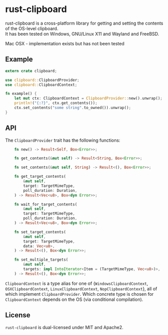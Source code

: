 # rust-clipboard

rust-clipboard is a cross-platform library for getting and setting the contents of the OS-level clipboard.  
It has been tested on Windows, GNU/Linux X11 and Wayland and FreeBSD.

Mac OSX - implementation exists but has not been tested

## Example

```rust
extern crate clipboard;

use clipboard::ClipboardProvider;
use clipboard::ClipboardContext;

fn example() {
    let mut ctx: ClipboardContext = ClipboardProvider::new().unwrap();
    println!("{:?}", ctx.get_contents());
    ctx.set_contents("some string".to_owned()).unwrap();
}
```

## API

The `ClipboardProvider` trait has the following functions:

```rust
    fn new() -> Result<Self, Box<Error>>;

    fn get_contents(&mut self) -> Result<String, Box<Error>>;

    fn set_contents(&mut self, String) -> Result<(), Box<Error>>;

    fn get_target_contents(
        &mut self,
        target: TargetMimeType,
        poll_duration: Duration,
    ) -> Result<Vec<u8>, Box<dyn Error>>;

    fn wait_for_target_contents(
        &mut self,
        target: TargetMimeType,
        poll_duration: Duration,
    ) -> Result<Vec<u8>, Box<dyn Error>>;

    fn set_target_contents(
        &mut self,
        target: TargetMimeType,
        data: Vec<u8>,
    ) -> Result<(), Box<dyn Error>>;

    fn set_multiple_targets(
        &mut self,
        targets: impl IntoIterator<Item = (TargetMimeType, Vec<u8>)>,
    ) -> Result<(), Box<dyn Error>>;
```

`ClipboardContext` is a type alias for one of {`WindowsClipboardContext`, `OSXClipboardContext`, `LinuxClipboardContext`, `NopClipboardContext`}, all of which implement `ClipboardProvider`. Which concrete type is chosen for `ClipboardContext` depends on the OS (via conditional compilation).

## License

`rust-clipboard` is dual-licensed under MIT and Apache2.
